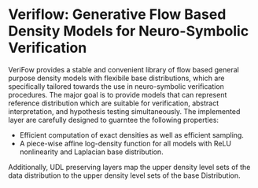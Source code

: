 # Veriflow: Generative Flow Based Density Models for Neuro-Symbolic Verification
VeriFow provides a stable and convenient library of flow based general purpose density models with flexibile base distributions, 
which are specifically tailored towards the use in neuro-symbolic verification procedures. The major goal is to
provide models that can represent reference distribution which are suitable for verification, 
abstract interpretation, and hypothesis testing simultaneously.
The implemented layer are carefully designed to guarntee the following properties:

- Efficient computation of exact densities as well as efficient sampling.
-  A piece-wise affine log-density function for all models with ReLU nonlinearity and Laplacian base distribution.

Additionally, UDL preserving layers map the upper density level sets of the data distribution to the upper density level sets
of the base Distribution.





